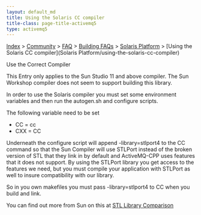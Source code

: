 ```yaml
---
layout: default_md
title: Using the Solaris CC compiler 
title-class: page-title-activemq5
type: activemq5
---
```


[Index](index.html) > [Community](community) > [FAQ](faq) > [Building FAQs](building-faqs) > [Solaris Platform](solaris-platform) > [Using the Solaris CC compiler](Solaris Platform/using-the-solaris-cc-compiler)

Use the Correct Compiler

This Entry only applies to the Sun Studio 11 and above compiler. The Sun Workshop compiler does not seem to support building this library.

In order to use the Solaris compiler you must set some environment variables and then run the autogen.sh and configure scripts.

The following variable need to be set

*   CC = cc
*   CXX = CC

Underneath the configure script will append -library=stlport4 to the CC command so that the Sun Compiler will use STLPort instead of the broken version of STL that they link in by default and ActiveMQ-CPP uses features that it does not support. By using the STLPort library you get access to the features we need, but you must compile your application with STLPort as well to insure compatibility with our library.

So in you own makefiles you must pass -library=stlport4 to CC when you build and link.

You can find out more from Sun on this at [STL Library Comparison](http://www.oracle.com/technetwork/server-storage/solaris/cmp-stlport-libcstd-142559.html)

